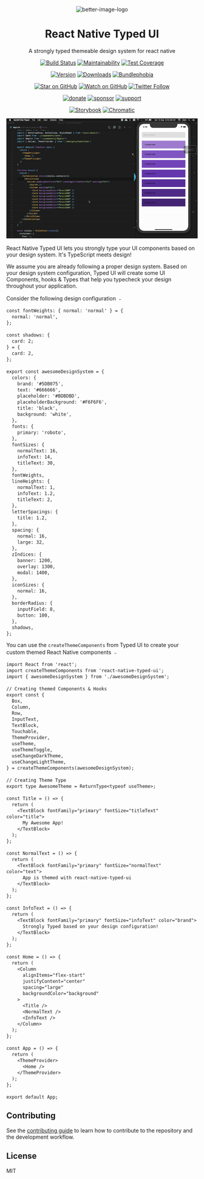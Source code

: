 <div align="center">

<img
  src="https://github.com/react-native-toolkit/react-native-typed-ui/raw/master/assets/logo.png"
  alt="better-image-logo"
  height="150px"
  width="150px"
/>

# React Native Typed UI

A strongly typed themeable design system for react native

[![Build Status][build-badge]][build]
[![Maintainability][maintainability-badge]][maintainability-url]
[![Test Coverage][coverage-badge]][coverage-url]

[![Version][version-badge]][package]
[![Downloads][downloads-badge]][npmtrends]
[![Bundlephobia][bundle-phobia-badge]][bundle-phobia]

[![Star on GitHub][github-star-badge]][github-star]
[![Watch on GitHub][github-watch-badge]][github-watch]
[![Twitter Follow][twitter-badge]][twitter]

[![donate][coffee-badge]][coffee-url]
[![sponsor][sponsor-badge]][sponsor-url]
[![support][support-badge]][support-url]

[![Storybook][storybook-badge]][storybook-url] [![Chromatic][chromatic-badge]][chromatic]

</div>

![usage](./assets/usage.gif)

React Native Typed UI lets you strongly type your UI components based on your design system. It's TypeScript meets design!

We assume you are already following a proper design system. Based on your design system configuration, Typed UI will create some UI Components, hooks & Types that help you typecheck your design throughout your application.

Consider the following design configuration ﹣

```tsx
const fontWeights: { normal: 'normal' } = {
  normal: 'normal',
};

const shadows: {
  card: 2;
} = {
  card: 2,
};

export const awesomeDesignSystem = {
  colors: {
    brand: '#5DB075',
    text: '#666666',
    placeholder: '#BDBDBD',
    placeholderBackground: '#F6F6F6',
    title: 'black',
    background: 'white',
  },
  fonts: {
    primary: 'roboto',
  },
  fontSizes: {
    normalText: 16,
    infoText: 14,
    titleText: 30,
  },
  fontWeights,
  lineHeights: {
    normalText: 1,
    infoText: 1.2,
    titleText: 2,
  },
  letterSpacings: {
    title: 1.2,
  },
  spacing: {
    normal: 16,
    large: 32,
  },
  zIndices: {
    banner: 1200,
    overlay: 1300,
    modal: 1400,
  },
  iconSizes: {
    normal: 16,
  },
  borderRadius: {
    inputField: 8,
    button: 100,
  },
  shadows,
};
```

You can use the `createThemeComponents` from Typed UI to create your custom themed React Native components ﹣

```tsx
import React from 'react';
import createThemeComponents from 'react-native-typed-ui';
import { awesomeDesignSystem } from './awesomeDesignSystem';

// Creating themed Components & Hooks
export const {
  Box,
  Column,
  Row,
  InputText,
  TextBlock,
  Touchable,
  ThemeProvider,
  useTheme,
  useThemeToggle,
  useChangeDarkTheme,
  useChangeLightTheme,
} = createThemeComponents(awesomeDesignSystem);

// Creating Theme Type
export type AwesomeTheme = ReturnType<typeof useTheme>;

const Title = () => {
  return (
    <TextBlock fontFamily="primary" fontSize="titleText" color="title">
      My Awesome App!
    </TextBlock>
  );
};

const NormalText = () => {
  return (
    <TextBlock fontFamily="primary" fontSize="normalText" color="text">
      App is themed with react-native-typed-ui
    </TextBlock>
  );
};

const InfoText = () => {
  return (
    <TextBlock fontFamily="primary" fontSize="infoText" color="brand">
      Strongly Typed based on your design configuration!
    </TextBlock>
  );
};

const Home = () => {
  return (
    <Column
      alignItems="flex-start"
      justifyContent="center"
      spacing="large"
      backgroundColor="background"
    >
      <Title />
      <NormalText />
      <InfoText />
    </Column>
  );
};

const App = () => {
  return (
    <ThemeProvider>
      <Home />
    </ThemeProvider>
  );
};

export default App;
```

## Contributing

See the [contributing guide](CONTRIBUTING.md) to learn how to contribute to the repository and the development workflow.

## License

MIT

[expo-app]: https://expo.io/@daniakash/react-native-typed-ui-example
[coffee-badge]: https://img.shields.io/badge/-%E2%98%95%EF%B8%8F%20buy%20me%20a%20coffee-e85b46
[coffee-url]: https://www.buymeacoffee.com/daniakash
[sponsor-badge]: https://img.shields.io/badge/-%F0%9F%8F%85%20sponsor%20this%20project-e85b46
[sponsor-url]: https://www.buymeacoffee.com/daniakash/e/6983
[support-badge]: https://img.shields.io/badge/-Get%20Support-e85b46
[support-url]: https://www.buymeacoffee.com/daniakash/e/7030
[build]: https://github.com/react-native-toolkit/react-native-typed-ui/actions
[build-badge]: https://github.com/react-native-toolkit/react-native-typed-ui/workflows/build/badge.svg
[coverage-badge]: https://api.codeclimate.com/v1/badges/77497dc0bdd2f2360f2f/test_coverage
[coverage-url]: https://codeclimate.com/github/react-native-toolkit/react-native-typed-ui/test_coverage
[maintainability-badge]: https://api.codeclimate.com/v1/badges/77497dc0bdd2f2360f2f/maintainability
[maintainability-url]: https://codeclimate.com/github/react-native-toolkit/react-native-typed-ui/maintainability
[bundle-phobia-badge]: https://badgen.net/bundlephobia/minzip/react-native-typed-ui
[bundle-phobia]: https://bundlephobia.com/result?p=react-native-typed-ui
[downloads-badge]: https://img.shields.io/npm/dm/react-native-typed-ui.svg
[npmtrends]: http://www.npmtrends.com/react-native-typed-ui
[package]: https://www.npmjs.com/package/react-native-typed-ui
[version-badge]: https://img.shields.io/npm/v/react-native-typed-ui.svg
[twitter]: https://twitter.com/dani_akash_
[twitter-badge]: https://img.shields.io/twitter/follow/dani_akash_?style=social
[github-watch-badge]: https://img.shields.io/github/watchers/react-native-toolkit/react-native-typed-ui.svg?style=social
[github-watch]: https://github.com/react-native-toolkit/react-native-typed-ui/watchers
[github-star-badge]: https://img.shields.io/github/stars/react-native-toolkit/react-native-typed-ui.svg?style=social
[github-star]: https://github.com/react-native-toolkit/react-native-typed-ui/stargazers
[storybook-badge]: https://cdn.jsdelivr.net/gh/storybookjs/brand@master/badge/badge-storybook.svg
[storybook-url]: https://typedui.netlify.app
[chromatic-badge]: https://img.shields.io/badge/-chromatic-%23fc521f
[chromatic]: https://chromatic.com/library?appId=5f66cecfa3029000225968dc&branch=master
